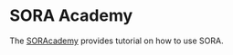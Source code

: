 # SORA Academy

The [SORAcademy](https://medium.com/sora-academy) provides tutorial on how to use SORA.